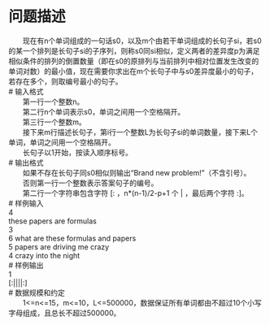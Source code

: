 <div id="pcont1" style="margin-top:20px; display:block;">

# 问题描述

<div class="pdcont">　　现在有n个单词组成的一句话s0，以及m个由若干单词组成的长句子si，若s0的某一个排列是长句子si的子序列，则称s0同si相似，定义两者的差异度p为满足相似条件的排列的倒置数量（即在s0的原排列与当前排列中相对位置发生改变的单词对数）的最小值，现在需要你求出在m个长句子中与s0差异度最小的句子，若存在多个，则取编号最小的句子。</div>
# 输入格式

<div class="pdcont">　　第一行一个整数n。<br/>
　　第二行n个单词表示s0，单词之间用一个空格隔开。<br/>
　　第三行一个整数m。<br/>
　　接下来m行描述长句子，第i行一个整数L为长句子si的单词数量，接下来L个单词，单词之间用一个空格隔开。<br/>
　　长句子以1开始，按读入顺序标号。</div>
# 输出格式

<div class="pdcont">　　如果不存在长句子同s0相似则输出“Brand new problem!”（不含引号）。<br/>
　　否则第一行一个整数表示答案句子的编号。<br/>
　　第二行一个字符串包含字符 [: ，n*(n-1)/2-p+1 个 | ，最后两个字符 :]。</div>
# 样例输入

<div class="pddata">4<br/>
these papers are formulas<br/>
3<br/>
6 what are these formulas and papers<br/>
5 papers are driving me crazy<br/>
4 crazy into the night</div>
# 样例输出

<div class="pddata">1<br/>
[:||||:]</div>
# 数据规模和约定

<div class="pdcont">　　1&lt;=n&lt;=15，m&lt;=10，L&lt;=500000，数据保证所有单词都由不超过10个小写字母组成，且总长不超过500000。</div>

</div>